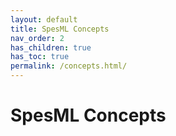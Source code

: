 ```yaml
---
layout: default
title: SpesML Concepts
nav_order: 2
has_children: true
has_toc: true
permalink: /concepts.html/
---
```

# SpesML Concepts

